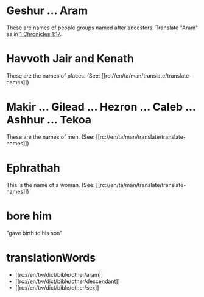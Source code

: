 # Geshur ... Aram

These are names of people groups named after ancestors. Translate "Aram" as in [1 Chronicles 1:17](../01/17.md).

# Havvoth Jair and Kenath

These are the names of places. (See: [[rc://en/ta/man/translate/translate-names]])

# Makir ... Gilead ... Hezron ... Caleb ... Ashhur ... Tekoa

These are the names of men. (See: [[rc://en/ta/man/translate/translate-names]])

# Ephrathah

This is the name of a woman. (See: [[rc://en/ta/man/translate/translate-names]])

# bore him

"gave birth to his son"

# translationWords

* [[rc://en/tw/dict/bible/other/aram]]
* [[rc://en/tw/dict/bible/other/descendant]]
* [[rc://en/tw/dict/bible/other/sex]]
